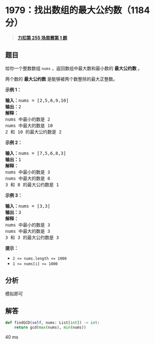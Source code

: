 # 1979：找出数组的最大公约数（1184 分）


> <u>**[力扣第 255 场周赛第 1 题](https://leetcode.cn/problems/find-greatest-common-divisor-of-array/)**</u>

## 题目

<p>给你一个整数数组 <code>nums</code> ，返回数组中最大数和最小数的 <strong>最大公约数</strong> 。</p>

<p>两个数的 <strong>最大公约数</strong> 是能够被两个数整除的最大正整数。</p>



<p><strong>示例 1：</strong></p>

<pre><strong>输入：</strong>nums = [2,5,6,9,10]
<strong>输出：</strong>2
<strong>解释：</strong>
nums 中最小的数是 2
nums 中最大的数是 10
2 和 10 的最大公约数是 2
</pre>

<p><strong>示例 2：</strong></p>

<pre><strong>输入：</strong>nums = [7,5,6,8,3]
<strong>输出：</strong>1
<strong>解释：</strong>
nums 中最小的数是 3
nums 中最大的数是 8
3 和 8 的最大公约数是 1
</pre>

<p><strong>示例 3：</strong></p>

<pre><strong>输入：</strong>nums = [3,3]
<strong>输出：</strong>3
<strong>解释：</strong>
nums 中最小的数是 3
nums 中最大的数是 3
3 和 3 的最大公约数是 3
</pre>



<p><strong>提示：</strong></p>

<ul>
<li><code>2 &lt;= nums.length &lt;= 1000</code></li>
<li><code>1 &lt;= nums[i] &lt;= 1000</code></li>
</ul>


## 分析

模拟即可

## 解答

```python
def findGCD(self, nums: List[int]) -> int:
    return gcd(max(nums), min(nums))
```
40 ms

